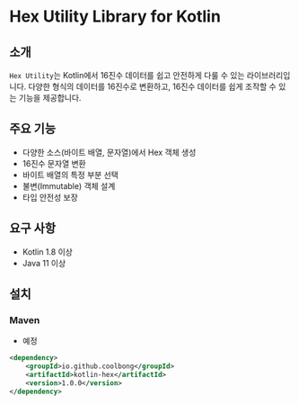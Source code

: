 # Hex Utility Library for Kotlin

## 소개

`Hex Utility`는 Kotlin에서 16진수 데이터를 쉽고 안전하게 다룰 수 있는 라이브러리입니다.
다양한 형식의 데이터를 16진수로 변환하고, 16진수 데이터를 쉽게 조작할 수 있는 기능을 제공합니다.

## 주요 기능

- 다양한 소스(바이트 배열, 문자열)에서 Hex 객체 생성
- 16진수 문자열 변환
- 바이트 배열의 특정 부분 선택
- 불변(Immutable) 객체 설계
- 타입 안전성 보장

## 요구 사항

- Kotlin 1.8 이상
- Java 11 이상

## 설치

### Maven
- 예정
```xml
<dependency>
    <groupId>io.github.coolbong</groupId>
    <artifactId>kotlin-hex</artifactId>
    <version>1.0.0</version>
</dependency>